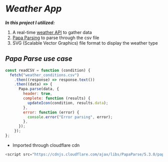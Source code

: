 # _Weather App_

**_In this project I utilized:_**

1. A real-time [weather API](https://www.weatherapi.com/) to gather data
2. [Papa Parsing](https://www.papaparse.com/) to parse through the csv file
3. SVG (Scalable Vector Graphics) file format to display the weather type

## _Papa Parse use case_

```js
const readCSV = function (condition) {
  fetch("weather_conditions.csv")
    .then((response) => response.text())
    .then((data) => {
      Papa.parse(data, {
        header: true,
        complete: function (results) {
          updateIcon(condition, results.data);
        },
        error: function (error) {
          console.error("Error parsing", error);
        },
      });
    });
};
```

- Imported through cloudflare cdn

```js
<script src="https://cdnjs.cloudflare.com/ajax/libs/PapaParse/5.3.0/papaparse.min.js"></script>
```
